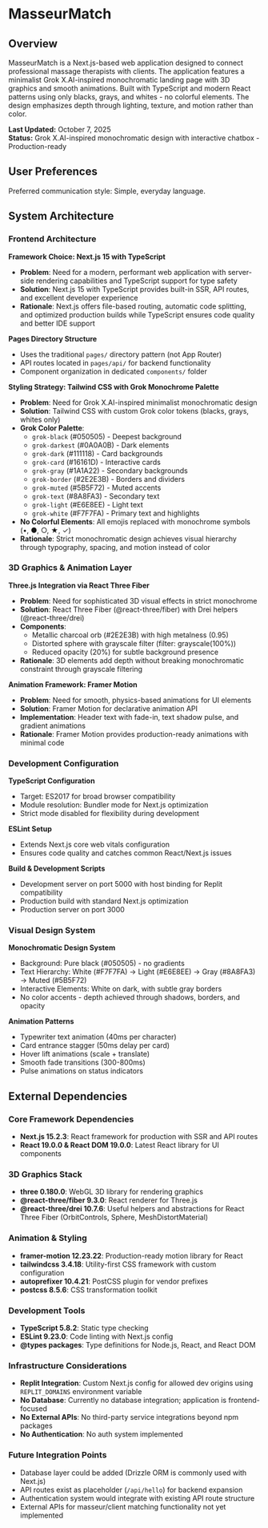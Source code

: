 # MasseurMatch

## Overview

MasseurMatch is a Next.js-based web application designed to connect professional massage therapists with clients. The application features a minimalist Grok X.AI-inspired monochromatic landing page with 3D graphics and smooth animations. Built with TypeScript and modern React patterns using only blacks, grays, and whites - no colorful elements. The design emphasizes depth through lighting, texture, and motion rather than color.

**Last Updated:** October 7, 2025  
**Status:** Grok X.AI-inspired monochromatic design with interactive chatbox - Production-ready

## User Preferences

Preferred communication style: Simple, everyday language.

## System Architecture

### Frontend Architecture

**Framework Choice: Next.js 15 with TypeScript**
- **Problem**: Need for a modern, performant web application with server-side rendering capabilities and TypeScript support for type safety
- **Solution**: Next.js 15 with TypeScript provides built-in SSR, API routes, and excellent developer experience
- **Rationale**: Next.js offers file-based routing, automatic code splitting, and optimized production builds while TypeScript ensures code quality and better IDE support

**Pages Directory Structure**
- Uses the traditional `pages/` directory pattern (not App Router)
- API routes located in `pages/api/` for backend functionality
- Component organization in dedicated `components/` folder

**Styling Strategy: Tailwind CSS with Grok Monochrome Palette**
- **Problem**: Need for Grok X.AI-inspired minimalist monochromatic design
- **Solution**: Tailwind CSS with custom Grok color tokens (blacks, grays, whites only)
- **Grok Color Palette**:
  - `grok-black` (#050505) - Deepest background
  - `grok-darkest` (#0A0A0B) - Dark elements
  - `grok-dark` (#111118) - Card backgrounds
  - `grok-card` (#16161D) - Interactive cards
  - `grok-gray` (#1A1A22) - Secondary backgrounds
  - `grok-border` (#2E2E3B) - Borders and dividers
  - `grok-muted` (#5B5F72) - Muted accents
  - `grok-text` (#8A8FA3) - Secondary text
  - `grok-light` (#E6E8EE) - Light text
  - `grok-white` (#F7F7FA) - Primary text and highlights
- **No Colorful Elements**: All emojis replaced with monochrome symbols (•, ●, ○, ★, ✓)
- **Rationale**: Strict monochromatic design achieves visual hierarchy through typography, spacing, and motion instead of color

### 3D Graphics & Animation Layer

**Three.js Integration via React Three Fiber**
- **Problem**: Need for sophisticated 3D visual effects in strict monochrome
- **Solution**: React Three Fiber (@react-three/fiber) with Drei helpers (@react-three/drei)
- **Components**:
  - Metallic charcoal orb (#2E2E3B) with high metalness (0.95)
  - Distorted sphere with grayscale filter (filter: grayscale(100%))
  - Reduced opacity (20%) for subtle background presence
- **Rationale**: 3D elements add depth without breaking monochromatic constraint through grayscale filtering

**Animation Framework: Framer Motion**
- **Problem**: Need for smooth, physics-based animations for UI elements
- **Solution**: Framer Motion for declarative animation API
- **Implementation**: Header text with fade-in, text shadow pulse, and gradient animations
- **Rationale**: Framer Motion provides production-ready animations with minimal code

### Development Configuration

**TypeScript Configuration**
- Target: ES2017 for broad browser compatibility
- Module resolution: Bundler mode for Next.js optimization
- Strict mode disabled for flexibility during development

**ESLint Setup**
- Extends Next.js core web vitals configuration
- Ensures code quality and catches common React/Next.js issues

**Build & Development Scripts**
- Development server on port 5000 with host binding for Replit compatibility
- Production build with standard Next.js optimization
- Production server on port 3000

### Visual Design System

**Monochromatic Design System**
- Background: Pure black (#050505) - no gradients
- Text Hierarchy: White (#F7F7FA) → Light (#E6E8EE) → Gray (#8A8FA3) → Muted (#5B5F72)
- Interactive Elements: White on dark, with subtle gray borders
- No color accents - depth achieved through shadows, borders, and opacity

**Animation Patterns** 
- Typewriter text animation (40ms per character)
- Card entrance stagger (50ms delay per card)
- Hover lift animations (scale + translate)
- Smooth fade transitions (300-800ms)
- Pulse animations on status indicators

## External Dependencies

### Core Framework Dependencies
- **Next.js 15.2.3**: React framework for production with SSR and API routes
- **React 19.0.0 & React DOM 19.0.0**: Latest React library for UI components

### 3D Graphics Stack
- **three 0.180.0**: WebGL 3D library for rendering graphics
- **@react-three/fiber 9.3.0**: React renderer for Three.js
- **@react-three/drei 10.7.6**: Useful helpers and abstractions for React Three Fiber (OrbitControls, Sphere, MeshDistortMaterial)

### Animation & Styling
- **framer-motion 12.23.22**: Production-ready motion library for React
- **tailwindcss 3.4.18**: Utility-first CSS framework with custom configuration
- **autoprefixer 10.4.21**: PostCSS plugin for vendor prefixes
- **postcss 8.5.6**: CSS transformation toolkit

### Development Tools
- **TypeScript 5.8.2**: Static type checking
- **ESLint 9.23.0**: Code linting with Next.js config
- **@types packages**: Type definitions for Node.js, React, and React DOM

### Infrastructure Considerations
- **Replit Integration**: Custom Next.js config for allowed dev origins using `REPLIT_DOMAINS` environment variable
- **No Database**: Currently no database integration; application is frontend-focused
- **No External APIs**: No third-party service integrations beyond npm packages
- **No Authentication**: No auth system implemented

### Future Integration Points
- Database layer could be added (Drizzle ORM is commonly used with Next.js)
- API routes exist as placeholder (`/api/hello`) for backend expansion
- Authentication system would integrate with existing API route structure
- External APIs for masseur/client matching functionality not yet implemented